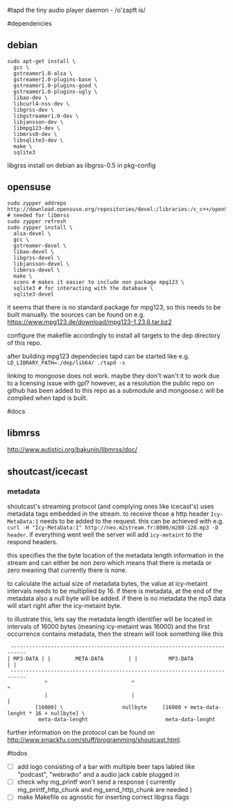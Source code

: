 #tapd
the tiny audio player daemon - /o'zapft is/

#dependencies

## debian
```
sudo apt-get install \
  gcc \
  gstreamer1.0-alsa \
  gstreamer1.0-plugins-base \
  gstreamer1.0-plugins-good \
  gstreamer1.0-plugins-ugly \
  libao-dev \
  libcurl4-nss-dev \
  libgrss-dev \
  libgstreamer1.0-dev \
  libjansson-dev \
  libmpg123-dev \
  libmrss0-dev \
  libsqlite3-dev \
  make \
  sqlite3
```
libgrss install on debian as libgrss-0.5 in pkg-config

## opensuse
```
sudo zypper addrepo http://download.opensuse.org/repositories/devel:/libraries:/c_c++/openSUSE_Factory/devel:libraries:c_c++.repo # needed for libmrss
sudo zypper refresh
sudo zypper install \
  alsa-devel \
  gcc \
  gstreamer-devel \
  libao-devel \
  libgrss-devel \
  libjansson-devel \
  libmrss-devel \
  make \
  scons # makes it easier to include non package mpg123 \
  sqlite3 # for interacting with the database \
  sqlite3-devel
```

it seems that there is no standard package for mpg123, so this needs to be built manually.
the sources can be found on e.g. https://www.mpg123.de/download/mpg123-1.23.6.tar.bz2

configure the makefile accordingly to install all targets to the dep directory of this repo.

after building mpg123 dependecies tapd can be started like e.g. `LD_LIBRARY_PATH=./dep/lib64/ ./tapd -s`

linking to mongoose does not work. maybe they don't wan't it to work due to a licensing issue with gpl?
however, as a resolution the public repo on github has been added to this repo as a submodule and mongoose.c will be complied when tapd is built.

#docs

## libmrss
http://www.autistici.org/bakunin/libmrss/doc/

## shoutcast/icecast
### metadata
shoutcast's streaming protocol (and complying ones like icecast's) uses metadata tags embedded in the stream.
to receive those a http header `Icy-MetaData:1` needs to be added to the request. this can be achieved with e.g. `curl -H "Icy-MetaData:1" http://neo.m2stream.fr:8000/m280-128.mp3 -D header`. if everything went well the server will add `icy-metaint` to the respond headers.

this specifies the the byte location of the metadata length information in the stream and can either be non zero which means that there is metada or zero meaning that currently there is none.

to calculate the actual size of metadata bytes, the value at icy-metaint intervals needs to be multiplied by 16.
if there is metadata, at the end of the metadata also a null byte will be added. if there is no metadata the mp3 data will start right after the icy-metaint byte.

to illustrate this, lets say the metadata length identifier will be located in intervals of 16000 bytes (meaning icy-metaint was 16000) and the first occurrence contains metadata, then the stream will look something like this

```
 ---------------------------------------------------------------------------
| MP3-DATA | |        META-DATA        | |          MP3-DATA          | |
 ---------------------------------------------------------------------------
            ^                           ^                              ^
            |                           |                              |
         [16000] \                   nullbyte     [16000 + meta-data-lenght * 16 + nullbyte] \
          meta-data-lenght                         meta-data-lenght

```

further information on the protocol can be found on http://www.smackfu.com/stuff/programming/shoutcast.html.

#todos

- [ ] add logo consisting of a bar with multiple beer taps labled like "podcast", "webradio" and a audio jack cable plugged in
- [ ] check why mg_printf won't send a response ( currently mg_printf_http_chunk and mg_send_http_chunk are needed )
- [ ] make Makefile os agnostic for inserting correct libgrss flags
